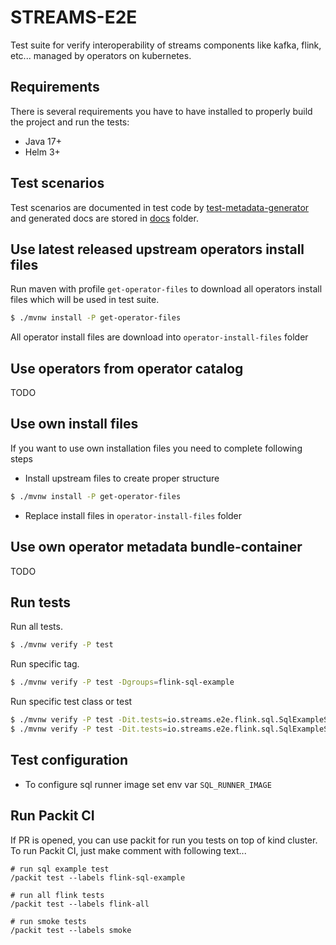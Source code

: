 # STREAMS-E2E

Test suite for verify interoperability of streams components like kafka, flink, etc... managed by operators on kubernetes.

## Requirements
There is several requirements you have to have installed to properly build the project and run the tests:
- Java 17+
- Helm 3+

## Test scenarios
Test scenarios are documented in test code by [test-metadata-generator](https://github.com/skodjob/test-metadata-generator) and generated docs are stored in [docs](docs) folder.

## Use latest released upstream operators install files
Run maven with profile `get-operator-files` to download all operators install files which will be used in test suite.

```bash
$ ./mvnw install -P get-operator-files
```
All operator install files are download into `operator-install-files` folder

## Use operators from operator catalog
TODO

## Use own install files
If you want to use own installation files you need to complete following steps

* Install upstream files to create proper structure
```bash
$ ./mvnw install -P get-operator-files
```

* Replace install files in `operator-install-files` folder

## Use own operator metadata bundle-container
TODO

## Run tests
Run all tests.
```bash
$ ./mvnw verify -P test
```

Run specific tag.
```bash
$ ./mvnw verify -P test -Dgroups=flink-sql-example
```

Run specific test class or test
```bash
$ ./mvnw verify -P test -Dit.tests=io.streams.e2e.flink.sql.SqlExampleST
$ ./mvnw verify -P test -Dit.tests=io.streams.e2e.flink.sql.SqlExampleST#testFlinkSqlExample
```

## Test configuration
- To configure sql runner image set env var `SQL_RUNNER_IMAGE`

## Run Packit CI
If PR is opened, you can use packit for run you tests on top of kind cluster.
To run Packit CI, just make comment with following text...
```
# run sql example test
/packit test --labels flink-sql-example

# run all flink tests
/packit test --labels flink-all

# run smoke tests
/packit test --labels smoke
```
